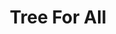 ---
pid: CH1016
title: Tree For All
location_transcription: Kelly Drive/Boathouse Row Station
zipcode: '10001'
outside_phl: 'New York NY '
neighborhood: 
age: '21'
age_range: 20-29
instagram: 
image_file_name: CH_1016.jpg
proposal_transcription: |-
  -walk through
  -tree solar powered movement
  -mirrors reflecting + color
topic: Environment,Unity,Sustainability
topic_summary: 0, 0, 0
type: Interactive,Tree,Sculpture Statue
keywords_other: 
credit: 
image_labels: 
twitter: 
facebook: 
permalink: "/monuments/ch1016/"
layout: item-page
---